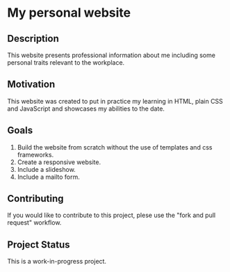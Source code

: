 # My personal website

## Description
This website presents professional information about me including some personal traits relevant to the workplace.

## Motivation
This website was created to put in practice my learning in HTML, plain CSS and JavaScript and showcases my abilities to the date.

## Goals
1) Build the website from scratch without the use of templates and css frameworks.
2) Create a responsive website.
3) Include a slideshow.
4) Include a mailto form.

## Contributing
If you would like to contribute to this project, plese use the "fork and pull request" workflow.

## Project Status
This is a work-in-progress project. 
